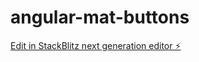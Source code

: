 # angular-mat-buttons

[Edit in StackBlitz next generation editor ⚡️](https://stackblitz.com/~/github.com/cheesygnu/angular-mat-buttons)
